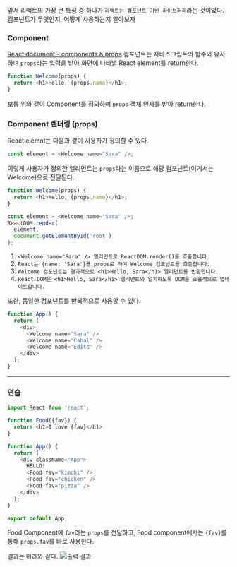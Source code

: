 앞서 리액트의 가장 큰 특징 중 하나가 `리액트는 컴포넌트 기반 라이브러리`라는 것이었다.
컴포넌트가 무엇인지, 어떻게 사용하는지 알아보자

### Component
[React document - components & props](https://ko.reactjs.org/docs/components-and-props.html)
컴포넌트는 자바스크립트의 함수와 유사하며 `props`라는 입력을 받아 화면에 나타낼 React element를 return한다.
```javascript
function Welcome(props) {
  return <h1>Hello, {props.name}</h1>;
}
```
보통 위와 같이 Component를 정의하며 `props` 객체 인자를 받아 return한다.

### Component 렌더링 (props)
React elemnt는 다음과 같이 사용자가 정의할 수 있다.
```javascript
const element = <Welcome name="Sara" />;
```
이렇게 사용자가 정의한 엘리먼트는 `props`라는 이름으로 해당 컴포넌트(여기서는 Welcome)으로 전달된다.
```javascript
function Welcome(props) {
  return <h1>Hello, {props.name}</h1>;
}

const element = <Welcome name="Sara" />;
ReactDOM.render(
  element,
  document.getElementById('root')
);
```
>
1. `<Welcome name="Sara" /> 엘리먼트로 ReactDOM.render()를 호출합니다.`
2. `React는 {name: 'Sara'}를 props로 하여 Welcome 컴포넌트를 호출합니다.`
3. `Welcome 컴포넌트는 결과적으로 <h1>Hello, Sara</h1> 엘리먼트를 반환합니다.`
4. `React DOM은 <h1>Hello, Sara</h1> 엘리먼트와 일치하도록 DOM을 효율적으로 업데이트합니다.`

또한, 동일한 컴포넌트를 반복적으로 사용할 수 있다.
```javascript
function App() {
  return (
    <div>
      <Welcome name="Sara" />
      <Welcome name="Cahal" />
      <Welcome name="Edite" />
    </div>
  );
}
```
***
### 연습
```javascript
import React from 'react';

function Food({fav}) {
  return <h1>I love {fav}</h1>
}

function App() {
  return (
    <div className="App">
      HELLO!
      <Food fav="kimchi" />
      <Food fav="chicken" />
      <Food fav="pizza" />
    </div>
  );
}

export default App;
```
Food Component에 `fav`라는 `props`를 전달하고,
Food component에서는 `{fav}`를 통해 `props.fav`를 바로 사용한다.

결과는 아래와 같다.
![출력 결과](https://images.velog.io/images/gouz7514/post/ffca4eff-4b34-4474-b61c-bc4f3d294a44/image.png)